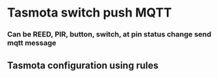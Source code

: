 # Tasmota switch push MQTT 
### Can be REED, PIR, button, switch, at pin status change send mqtt message 

## Tasmota configuration using **rules**
